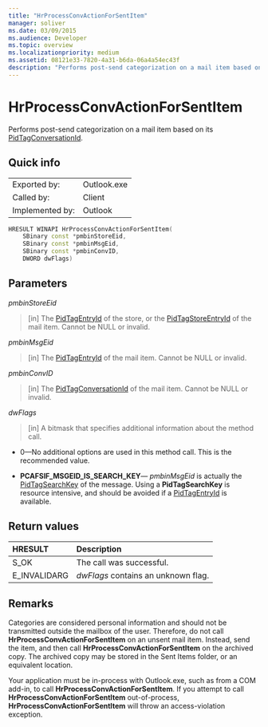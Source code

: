 ```yaml
---
title: "HrProcessConvActionForSentItem"
manager: soliver
ms.date: 03/09/2015
ms.audience: Developer
ms.topic: overview
ms.localizationpriority: medium
ms.assetid: 08121e33-7820-4a31-b6da-06a4a54ec43f
description: "Performs post-send categorization on a mail item based on its PidTagConversationId."
---
```


# HrProcessConvActionForSentItem

Performs post-send categorization on a mail item based on its [PidTagConversationId](https://msdn.microsoft.com/library/f8e4a5fa-cb73-4eca-b174-72e1fda821a6%28Office.15%29.aspx).
  
## Quick info

|||
|:-----|:-----|
|Exported by:  <br/> |Outlook.exe  <br/> |
|Called by:  <br/> |Client  <br/> |
|Implemented by:  <br/> |Outlook  <br/> |
   
```cpp
HRESULT WINAPI HrProcessConvActionForSentItem( 
    SBinary const *pmbinStoreEid, 
    SBinary const *pmbinMsgEid, 
    SBinary const *pmbinConvID, 
    DWORD dwFlags)
```

## Parameters

_pmbinStoreEid_
  
> [in] The [PidTagEntryId](https://msdn.microsoft.com/library/ca02e873-c2d2-4d58-8df8-c05fbcdc8fba%28Office.15%29.aspx) of the store, or the [PidTagStoreEntryId](https://msdn.microsoft.com/library/0d705667-19f4-4eda-a068-e65ea8f00d9b%28Office.15%29.aspx) of the mail item. Cannot be NULL or invalid. 
    
_pmbinMsgEid_
  
> [in] The [PidTagEntryId](https://msdn.microsoft.com/library/ca02e873-c2d2-4d58-8df8-c05fbcdc8fba%28Office.15%29.aspx) of the mail item. Cannot be NULL or invalid. 
    
_pmbinConvID_
  
> [in] The [PidTagConversationId](https://msdn.microsoft.com/library/f8e4a5fa-cb73-4eca-b174-72e1fda821a6%28Office.15%29.aspx) of the mail item. Cannot be NULL or invalid. 
    
_dwFlags_
  
> [in] A bitmask that specifies additional information about the method call.
    
   - 0—No additional options are used in this method call. This is the recommended value. 
    
   - **PCAFSIF_MSGEID_IS_SEARCH_KEY**— _pmbinMsgEid_ is actually the [PidTagSearchKey](https://msdn.microsoft.com/library/fcab369a-a1f4-4425-a272-e35046914a4d%28Office.15%29.aspx) of the message. Using a **PidTagSearchKey** is resource intensive, and should be avoided if a [PidTagEntryId](https://msdn.microsoft.com/library/ca02e873-c2d2-4d58-8df8-c05fbcdc8fba%28Office.15%29.aspx) is available. 
    
## Return values

|**HRESULT**|**Description**|
|:-----|:-----|
|S_OK  <br/> |The call was successful.  <br/> |
|E_INVALIDARG  <br/> | _dwFlags_ contains an unknown flag.  <br/> |
   
## Remarks

Categories are considered personal information and should not be transmitted outside the mailbox of the user. Therefore, do not call **HrProcessConvActionForSentItem** on an unsent mail item. Instead, send the item, and then call **HrProcessConvActionForSentItem** on the archived copy. The archived copy may be stored in the Sent Items folder, or an equivalent location. 
  
Your application must be in-process with Outlook.exe, such as from a COM add-in, to call **HrProcessConvActionForSentItem**. If you attempt to call **HrProcessConvActionForSentItem** out-of-process, **HrProcessConvActionForSentItem** will throw an access-violation exception. 
  

